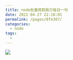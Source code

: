 ```yaml
---
title: node批量爬取扇贝每日一句
date: 2022-04-27 22:10:01
permalink: /pages/6fe307/
categories:
  - node
tags:
  - 
---
```


![](https://qiniu.espe.work/blog/20220427220827.png)